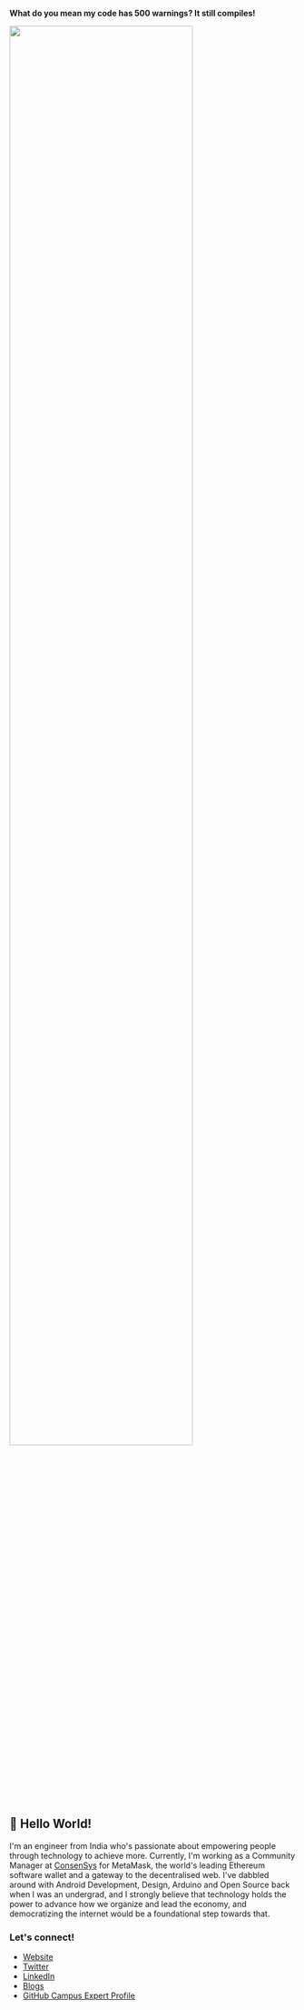 <b>What do you mean my code has 500 warnings? It still compiles!</b>
<p align="auto">
<img src="https://media.giphy.com/media/NTur7XlVDUdqM/giphy.gif" width=80%>
</p>

<!--
**marwahmanbir/marwahmanbir** is a ✨ _special_ ✨ repository because its `README.md` (this file) appears on your GitHub profile.

Here are some ideas to get you started:

- 🔭 I’m currently working on ...
- 🌱 I’m currently learning ...
- 👯 I’m looking to collaborate on ...
- 🤔 I’m looking for help with ...
- 💬 Ask me about ...
- 📫 How to reach me: ...
- 😄 Pronouns: ...
- ⚡ Fun fact: ...

-->

## 👋 Hello World!

I'm an engineer from India who's passionate about empowering people through technology to achieve more. Currently, I'm working as a Community Manager at [ConsenSys](https://consensys.net/) for MetaMask, the world's leading Ethereum software wallet and a gateway to the decentralised web. I've dabbled around  with Android Development, Design, Arduino and Open Source back when I was an undergrad, and I strongly believe that technology holds the power to advance how we organize and lead the economy, and democratizing the internet would be a foundational step towards that.

### Let's connect!
- [Website](https://manbir.btc.us) <br>
- [Twitter](https://twitter.com/manbirmarwah) <br>
- [LinkedIn](https://linkedin.com/in/manbirmarwah) <br>
- [Blogs](https://dev.to/manbir) <br>
- [GitHub Campus Expert Profile](https://githubcampus.expert/marwahmanbir) <br>
